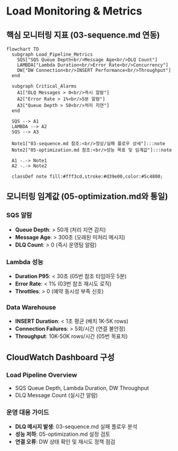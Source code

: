 # Load Monitoring & Metrics

## 핵심 모니터링 지표 (03-sequence.md 연동)

```mermaid
flowchart TD
  subgraph Load_Pipeline_Metrics
    SQS["SQS Queue Depth<br/>Message Age<br/>DLQ Count"]
    LAMBDA["Lambda Duration<br/>Error Rate<br/>Concurrency"]  
    DW["DW Connection<br/>INSERT Performance<br/>Throughput"]
  end

  subgraph Critical_Alarms
    A1["DLQ Messages > 0<br/>즉시 알람"]
    A2["Error Rate > 1%<br/>5분 알람"] 
    A3["Queue Depth > 50<br/>처리 지연"]
  end

  SQS --> A1
  LAMBDA --> A2
  SQS --> A3

  Note1["03-sequence.md 참조:<br/>정상/실패 플로우 상세"]:::note
  Note2["05-optimization.md 참조:<br/>성능 목표 및 임계값"]:::note
  
  A1 -.-> Note1
  A2 -.-> Note2

  classDef note fill:#fff3cd,stroke:#d39e00,color:#5c4800;
```

## 모니터링 임계값 (05-optimization.md와 통일)

### **SQS 알람**
- **Queue Depth**: > 50개 (처리 지연 감지)
- **Message Age**: > 300초 (오래된 미처리 메시지)
- **DLQ Count**: > 0 (즉시 운영팀 알람)

### **Lambda 성능**
- **Duration P95**: < 30초 (05번 참조 타임아웃 5분)
- **Error Rate**: < 1% (03번 참조 재시도 로직)
- **Throttles**: > 0 (예약 동시성 부족 신호)

### **Data Warehouse**
- **INSERT Duration**: < 1초 평균 (배치 1K-5K rows)
- **Connection Failures**: > 5회/시간 (연결 불안정)
- **Throughput**: 10K-50K rows/시간 (05번 목표치)

## CloudWatch Dashboard 구성

### **Load Pipeline Overview**
- SQS Queue Depth, Lambda Duration, DW Throughput
- DLQ Message Count (실시간 알람)

### **운영 대응 가이드**
- **DLQ 메시지 발생**: 03-sequence.md 실패 플로우 분석
- **성능 저하**: 05-optimization.md 설정 검토
- **연결 오류**: DW 상태 확인 및 재시도 정책 점검